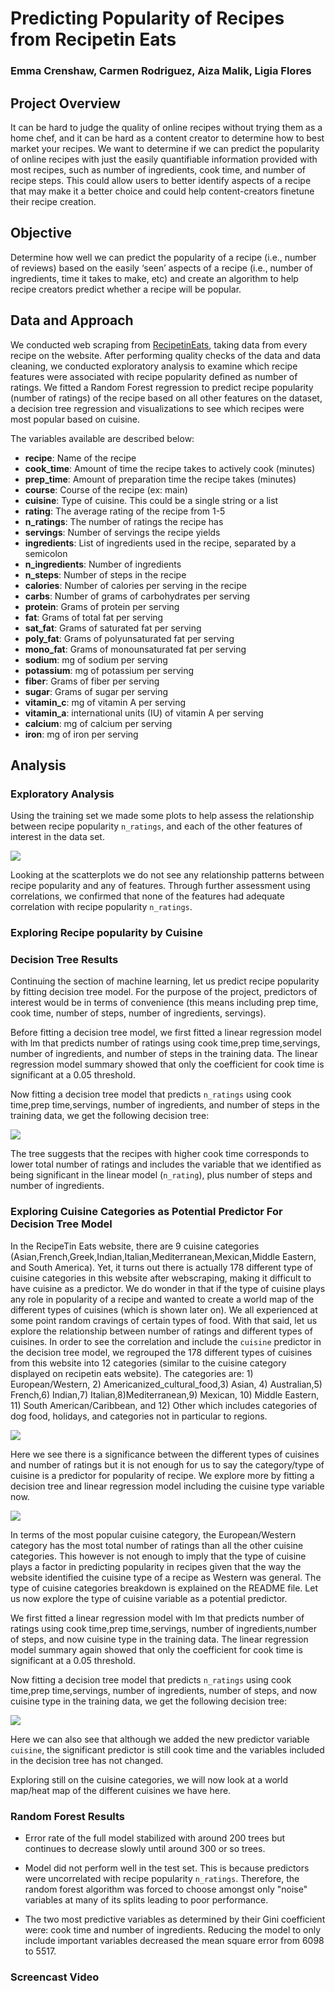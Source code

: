 # Predicting Popularity of Recipes from Recipetin Eats


### Emma Crenshaw, Carmen Rodriguez, Aiza Malik, Ligia Flores



## Project Overview

It can be hard to judge the quality of online recipes without trying them as a home chef, and it can be hard as a content creator to determine how to best market your recipes. We want to determine if we can predict the popularity of online recipes with just the easily quantifiable information provided with most recipes, such as number of ingredients, cook time, and number of recipe steps. This could allow users to better identify aspects of a recipe that may make it a better choice and could help content-creators finetune their recipe creation.

## Objective

Determine how well we can predict the popularity of a recipe (i.e., number of reviews) based on the easily ‘seen’ aspects of a recipe (i.e., number of ingredients, time it takes to make, etc) and create an algorithm to help recipe creators predict whether a recipe will be popular.

##  Data and Approach

We conducted web scraping  from [RecipetinEats](https://www.recipetineats.com/), taking data from every recipe on the website.
After performing quality checks of the data and data cleaning, we conducted exploratory analysis to examine which recipe features were associated with recipe popularity defined as number of ratings.  We fitted a Random Forest regression to predict recipe popularity (number of ratings) of the recipe based on all other features on the dataset, a decision tree regression and  visualizations to see which recipes were most popular based on cuisine.

The variables available are described below:

  - **recipe**: Name of the recipe
  - **cook_time**: Amount of time the recipe takes to actively cook (minutes)
  - **prep_time**: Amount of preparation time the recipe takes (minutes)
  - **course**: Course of the recipe (ex: main)
  - **cuisine**: Type of cuisine. This could be a single string or a list
  - **rating**: The average rating of the recipe from 1-5
  - **n_ratings**: The number of ratings the recipe has
  - **servings**: Number of servings the recipe yields
  - **ingredients**: List of ingredients used in the recipe, separated by a semicolon
  - **n_ingredients**: Number of ingredients
  - **n_steps**: Number of steps in the recipe
  - **calories**: Number of calories per serving in the recipe
  - **carbs**: Number of grams of carbohydrates per serving 
  - **protein**: Grams of protein per serving
  - **fat**: Grams of total fat per serving
  - **sat_fat**: Grams of saturated fat per serving
  - **poly_fat**: Grams of polyunsaturated fat per serving
  - **mono_fat**: Grams of monounsaturated fat per serving
  - **sodium**: mg of sodium per serving
  - **potassium**: mg of potassium per serving
  - **fiber**: Grams of fiber per serving
  - **sugar**: Grams of sugar per serving
  - **vitamin_c**: mg of vitamin A per serving
  - **vitamin_a**: international units (IU) of vitamin A per serving
  - **calcium**: mg of calcium per serving
  - **iron**: mg of iron per serving





## Analysis

### Exploratory Analysis 

Using the training set we made some plots to help assess the relationship between recipe popularity  `n_ratings`, and each of the other features of interest in the data set. 

![](scatter.png)

Looking at the scatterplots we do not see any relationship patterns between recipe popularity and any of features. Through further assessment using correlations, we confirmed that none of the features had adequate correlation with recipe popularity `n_ratings`.


### Exploring Recipe popularity by Cuisine 





### Decision Tree Results

Continuing the section of machine learning, let us predict recipe popularity by fitting decision tree model.
For the purpose of the project, predictors of interest would be in terms of convenience (this means including prep time, cook time, number of steps, number of ingredients, servings).

Before fitting a decision tree model, we first fitted a linear regression model with lm that predicts number of ratings using cook time,prep time,servings, number of ingredients, and number of steps in the training data.
The linear regression model summary showed that only the coefficient for cook time is significant at a 0.05 threshold.

Now fitting a decision tree model that predicts `n_ratings` using cook time,prep time,servings, number of ingredients, and number of steps in the training data, we get the following decision tree:

![](decisiontree1.png)

The tree suggests that the recipes with higher cook time corresponds to lower total number of ratings and includes the variable that we identified as being significant in the linear model (`n_rating`), plus number of steps and number of ingredients.

### Exploring Cuisine Categories as Potential Predictor For Decision Tree Model

In the RecipeTin Eats website, there are  9 cuisine categories (Asian,French,Greek,Indian,Italian,Mediterranean,Mexican,Middle Eastern, and South America). Yet, it turns out there is actually 178 different type of cuisine categories in this website after webscraping, making it difficult to have cuisine as a predictor. We do wonder in that if the type of cuisine plays any role in popularity of a recipe and wanted to create a world map of the different types of cuisines (which is shown later on). We all experienced at some point random cravings of certain types of food. With that said, let us explore the relationship between number of ratings and different types of cuisines. In order to see the correlation and include the `cuisine` predictor in the decision tree model, we regrouped the 178 different types of cuisines from this website into 12 categories (similar to the cuisine category displayed on recipetin eats website). The categories are: 1) European/Western, 2) Americanized_cultural_food,3) Asian, 4) Australian,5) French,6) Indian,7) Italian,8)Mediterranean,9) Mexican, 10) Middle Eastern, 11) South American/Caribbean, and 12) Other which includes categories of dog food, holidays, and categories not in particular to regions.


![](cuisine_cat_boxplot.png)

Here we see there is a significance between the different types of cuisines and number of ratings but it is not enough for us to say the category/type of cuisine is a predictor for popularity of recipe. We explore more by fitting a decision tree and linear regression model including the cuisine type variable now. 

![](cuisine_cat_barplot.png)

In terms of the most popular cuisine category, the European/Western category has the most total number of ratings than all the other cuisine categories. This however is not enough to imply that the type of cuisine plays a factor in predicting popularity in recipes given that the way the website identified the cuisine type of a recipe as Western was general. The type of cuisine categories breakdown is explained on the README file. Let us now explore the type of cuisine variable as a potential predictor.

We first fitted a linear regression model with lm that predicts number of ratings using cook time,prep time,servings, number of ingredients,number of steps, and now cuisine type in the training data.
The linear regression model summary again showed that only the coefficient for cook time is significant at a 0.05 threshold.

Now fitting a decision tree model that predicts `n_ratings` using cook time,prep time,servings, number of ingredients, number of steps, and now cuisine type in the training data, we get the following decision tree:

![](decisiontree2.png)


Here we can also see that although we added the new predictor variable `cuisine`, the significant predictor is still cook time and the variables included in the decision tree has not changed. 

Exploring still on the cuisine categories, we will now look at a world map/heat map of the different cuisines we have here.


###  Random Forest Results

-  Error rate of the full model stabilized with around 200 trees but continues to decrease slowly until around 300 or so trees.

-  Model did not perform well in the test set. This is because predictors were uncorrelated with recipe popularity `n_ratings`. Therefore, the random forest algorithm  was forced to choose amongst only "noise" variables at many of its splits leading to poor performance.

- The two most predictive variables as determined by their Gini coefficient were: cook time and number of ingredients. Reducing the model to only include important variables decreased the mean square error from  6098 to 5517.



### Screencast Video 









